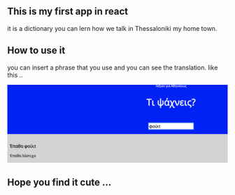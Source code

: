 
## This is my first app in react

it is a dictionary you can lern how we talk in Thessaloniki my home town.

## How to use it

you  can insert a phrase that you use and you can see the translation.
like this ..

![whats fouit](https://github.com/amaliathess/Thess-Dictionary/blob/master/images_for_read_me/fouit.png)

## Hope you find it cute ...
